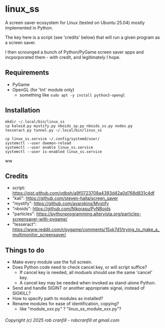 # linux_ss
A screen saver ecosystem for Linux (tested on Ubuntu 25.04) mostly implemented in Python.

The key here is a script (see 'credits' below) that will run a given program as a screen saver.

I then scrounged a bunch of Python/PyGame screen saver apps and incporporated them - with credit, and legitimately I hope.


## Requirements
 * PyGame
 * OpenGL (for 'tnt' module only)
   * something like <code>sudo apt -y install python3-opengl</code>


## Installation

    mkdir ~/.local/bin/linux_ss
    cp kaleid.py mystify.py nboids_sp.py nboids_ss.py nodes.py tesseract.py tunnel.py ~/.local/bin/linux_ss

    cp linux_ss.service ~/.config/systemd/user/
    systemctl --user daemon-reload
    systemctl --user enable linux_ss.service
    systemctl --user is-enabled linux_ss.service

ww
## Credits
 * script: https://gist.github.com/vdbsh/a9f0723708a4393d42a0d768d831c4df
 * "kali": https://github.com/steven-halla/screen_saver
 * "mystify": https://github.com/avarokins/Mystify
 * "nboids": https://github.com/Nikorasu/PyNBoids
 * "particles": https://pythonprogramming.altervista.org/particles-screensaver-with-pygame/
 * "tesseract": https://www.reddit.com/r/pygame/comments/15xk7d1/trying_to_make_a_multimonitor_screensaver/


## Things to do
 * Make every module use the full screen.
 * Does Python code need to check cancel key, or will script suffice?
   * If cancel key is needed, all moduels should use the same 'cancel' key.
   * A cancel key may be needed when invoked as stand-alone Python.
 * Send and handle SIGINT or another appropriate signal, instead of SIGKILL?
 * How to specify path to modules as installed?
 * Rename modules for ease of identification, copying?
   * like "module_xxx.py" ? "linux_ss_module_xxx.py"?

###### Copyright (c) 2025  rob cranfill - robcranfill at gmail.com
